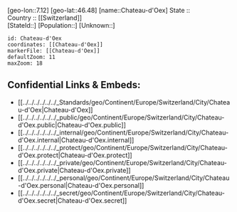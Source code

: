 ﻿---
location: [46.48,7.12] 
mapzoom: [7,12] 
mapmarker: city 
type: City
tags:
- geo/City


SpocWebEntityId: 29555
isDeleted: false
confidential: public

---
[geo-lon::7.12] 
[geo-lat::46.48] 
[name::Chateau-d'Oex] 
State ::  
Country :: [[Switzerland]]  
[StateId::] 
[Population::] 
[Unknown::] 


```leaflet
id: Chateau-d'Oex
coordinates: [[Chateau-d'Oex]] 
markerFile: [[Chateau-d'Oex]] 
defaultZoom: 11 
maxZoom: 18
```


## Confidential Links & Embeds: 
- [[../../../../../../_Standards/geo/Continent/Europe/Switzerland/City/Chateau-d'Oex|Chateau-d'Oex]] 
- [[../../../../../../_public/geo/Continent/Europe/Switzerland/City/Chateau-d'Oex.public|Chateau-d'Oex.public]] 
- [[../../../../../../_internal/geo/Continent/Europe/Switzerland/City/Chateau-d'Oex.internal|Chateau-d'Oex.internal]] 
- [[../../../../../../_protect/geo/Continent/Europe/Switzerland/City/Chateau-d'Oex.protect|Chateau-d'Oex.protect]] 
- [[../../../../../../_private/geo/Continent/Europe/Switzerland/City/Chateau-d'Oex.private|Chateau-d'Oex.private]] 
- [[../../../../../../_personal/geo/Continent/Europe/Switzerland/City/Chateau-d'Oex.personal|Chateau-d'Oex.personal]] 
- [[../../../../../../_secret/geo/Continent/Europe/Switzerland/City/Chateau-d'Oex.secret|Chateau-d'Oex.secret]] 
